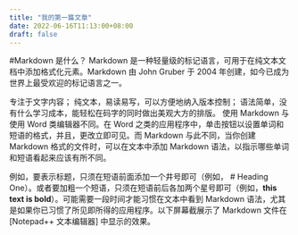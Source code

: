 ```yaml
---
title: "我的第一篇文章"
date: 2022-06-16T11:13:00+08:00
draft: false
---
```

#Markdown 是什么？
Markdown 是一种轻量级的标记语言，可用于在纯文本文档中添加格式化元素。Markdown 由 John Gruber 于 2004 年创建，如今已成为世界上最受欢迎的标记语言之一。

专注于文字内容；
纯文本，易读易写，可以方便地纳入版本控制；
语法简单，没有什么学习成本，能轻松在码字的同时做出美观大方的排版。
使用 Markdown 与使用 Word 类编辑器不同。在 Word 之类的应用程序中，单击按钮以设置单词和短语的格式，并且，更改立即可见。而 Markdown 与此不同，当你创建 Markdown 格式的文件时，可以在文本中添加 Markdown 语法，以指示哪些单词和短语看起来应该有所不同。

例如，要表示标题，只须在短语前面添加一个井号即可（例如， # Heading One）。或者要加粗一个短语，只须在短语前后各加两个星号即可（例如，**this text is bold**）。可能需要一段时间才能习惯在文本中看到 Markdown 语法，尤其是如果你已习惯了所见即所得的应用程序。以下屏幕截展示了 Markdown 文件在 [Notepad++ 文本编辑器] 中显示的效果。